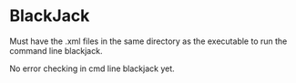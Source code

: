 # BlackJack

Must have the .xml files in the same directory as the executable to run the command line blackjack.

No error checking in cmd line blackjack yet.
